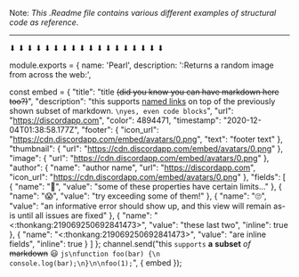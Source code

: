 Note: *This .Readme file contains various different examples of structural code as reference*.
_____________________________________________________________________
⬇   ⬇   ⬇   ⬇   ⬇   ⬇   ⬇   ⬇   ⬇   ⬇   ⬇   ⬇   ⬇   ⬇   ⬇   ⬇   ⬇   ⬇

module.exports = {
	name: 'Pearl',
	description: ':Returns a random image from across the web:',

const embed = {
    "title": "title ~~(did you know you can have markdown here too?)~~",
    "description": "this supports [named links](https://discordapp.com) on top of the previously shown subset of markdown. ```\nyes, even code blocks```",
    "url": "https://discordapp.com",
    "color": 4894471,
    "timestamp": "2020-12-04T01:38:58.177Z",
    "footer": {
    "icon_url": "https://cdn.discordapp.com/embed/avatars/0.png",
    "text": "footer text"
    },
    "thumbnail": {
    "url": "https://cdn.discordapp.com/embed/avatars/0.png"
    },
    "image": {
    "url": "https://cdn.discordapp.com/embed/avatars/0.png"
    },
    "author": {
    "name": "author name",
    "url": "https://discordapp.com",
    "icon_url": "https://cdn.discordapp.com/embed/avatars/0.png"
    },
    "fields": [
    {
        "name": "🤔",
        "value": "some of these properties have certain limits..."
    },
    {
        "name": "😱",
        "value": "try exceeding some of them!"
    },
    {
        "name": "🙄",
        "value": "an informative error should show up, and this view will remain as-is until all issues are fixed"
    },
    {
        "name": "<:thonkang:219069250692841473>",
        "value": "these last two",
        "inline": true
    },
    {
        "name": "<:thonkang:219069250692841473>",
        "value": "are inline fields",
        "inline": true
    }
    ]
};
channel.send("this `supports` __a__ **subset** *of* ~~markdown~~ 😃 ```js\nfunction foo(bar) {\n  console.log(bar);\n}\n\nfoo(1);```", { embed });